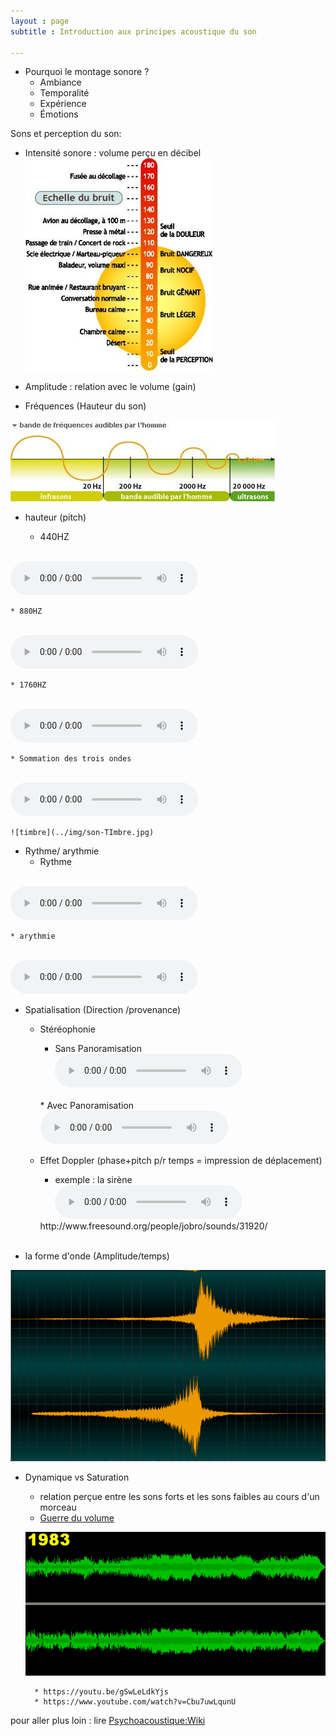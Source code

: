 ```yaml
---
layout : page  
subtitle : Introduction aux principes acoustique du son

---
```


* Pourquoi le montage sonore ?
	* Ambiance
	* Temporalité
	* Expérience
	* Émotions


Sons et perception du son:

* Intensité sonore : volume perçu en décibel
![decibels](../img/son-decibel.jpg)

* Amplitude : relation avec le volume (gain)

* Fréquences  (Hauteur du son)

![frequence](../img/son-frquence-ultrason-et-infrason.jpg)

* hauteur (pitch)

	* 440HZ
<br>
<audio controls loop>
    <source src="../mp3/440.mp3" type="audio/mpeg">
    <source src="../ogg/440.ogg" type="audio/ogg">
Your browser does not support the audio element.
</audio>

	* 880HZ
<br>
<audio controls loop>
    <source src="../mp3/880.mp3" type="audio/mpeg">
    <source src="../ogg/880.ogg" type="audio/ogg">
Your browser does not support the audio element.
</audio>

	* 1760HZ
<br>
<audio controls loop>
    <source src="../mp3/1760.mp3" type="audio/mpeg">
    <source src="../ogg/1760.ogg" type="audio/ogg">
Your browser does not support the audio element.
</audio>

	* Sommation des trois ondes
<br>
<audio controls loop>
    <source src="../mp3/440+880+1760.mp3" type="audio/mpeg">
    <source src="../ogg/440+880+1760.ogg" type="audio/ogg">
Your browser does not support the audio element.
</audio>
</br>

	![timbre](../img/son-TImbre.jpg)


* Rythme/ arythmie
	* Rythme
<br>
<audio controls>
  <source src="../mp3/jongly.mp3" type="audio/mpeg">
  <source src="../ogg/jongly.ogg" type="audio/ogg">
Your browser does not support the audio element. </audio>

	* arythmie
<br>
<audio controls>
  <source src="../mp3/rainstick.mp3" type="audio/mpeg">
  <source src="../ogg/rainstick.ogg" type="audio/ogg">
Your browser does not support the audio element. </audio>
</br>

* Spatialisation (Direction /provenance)
	* Stéréophonie
		* Sans Panoramisation
		<br> <audio controls>
		    <source src="../mp3/rainstick.mp3" type="audio/mpeg">
		    <source src="../ogg/rainstick.ogg" type="audio/ogg">
		Your browser does not support the audio element.
		</audio>
		</br>
		* Avec Panoramisation
		<br> <audio controls>
				<source src="../mp3/rainstickPan.mp3" type="audio/mpeg">
				<source src="../ogg/rainstickPan.ogg" type="audio/ogg">
			Your browser does not support the audio element.
		</audio>
		</br>

	* Effet Doppler (phase+pitch p/r temps = impression de déplacement)
		* exemple : la sirène
	<br> <audio controls>
		<source src="../mp3/31920__jobro__doppler-siren.mp3" type="audio/mpeg">
		http://www.freesound.org/people/jobro/sounds/31920/
	</audio>
	</br>



* la forme d'onde (Amplitude/temps)

![Stéréo](../img/doppler-siren_stereoWaveForm.png)

* Dynamique vs Saturation
	* relation perçue entre les sons forts et les sons faibles au cours d'un morceau
	* [Guerre du volume](http://fr.wikipedia.org/wiki/Guerre_du_volume)

	![volume](../img/Cd_loudness_trend-something.gif)

		* https://youtu.be/gSwLeLdkYjs
		* https://www.youtube.com/watch?v=Cbu7uwLqunU




<p>pour aller plus loin : lire <a href="http://fr.wikipedia.org/wiki/Psychoacoustique">Psychoacoustique:Wiki</a></p>
